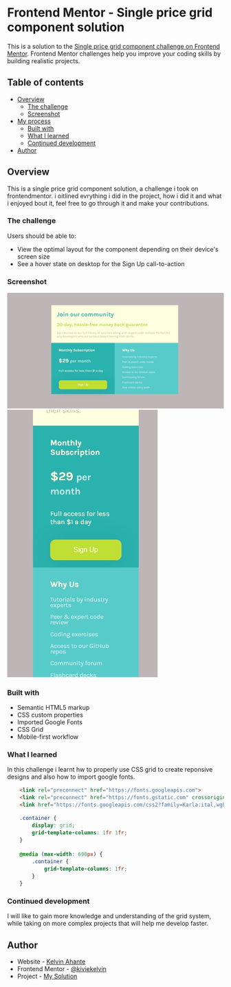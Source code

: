 # Frontend Mentor - Single price grid component solution

This is a solution to the [Single price grid component challenge on Frontend Mentor](https://www.frontendmentor.io/challenges/single-price-grid-component-5ce41129d0ff452fec5abbbc). Frontend Mentor challenges help you improve your coding skills by building realistic projects. 

## Table of contents

- [Overview](#overview)
  - [The challenge](#the-challenge)
  - [Screenshot](#screenshot)
- [My process](#my-process)
  - [Built with](#built-with)
  - [What I learned](#what-i-learned)
  - [Continued development](#continued-development)
- [Author](#author)

## Overview
This is a single price grid component solution, a challenge i took on frontendmentor.
i oitlined evrything i did in the project, how i did it and what i enjoyed bout it, feel free to go through it and make your contributions.

### The challenge

Users should be able to:

- View the optimal layout for the component depending on their device's screen size
- See a hover state on desktop for the Sign Up call-to-action

### Screenshot

![](./images/Screenshot.jpeg)
![](./images/Screenshot1.jpeg)

### Built with

- Semantic HTML5 markup
- CSS custom properties
- Imported Google Fonts
- CSS Grid
- Mobile-first workflow

### What I learned

In this challenge i learnt hw to properly use CSS grid to create reponsive designs and also how to import google fonts.

```html
    <link rel="preconnect" href="https://fonts.googleapis.com">
    <link rel="preconnect" href="https://fonts.gstatic.com" crossorigin>
    <link href="https://fonts.googleapis.com/css2?family=Karla:ital,wght@0,200..800;1,200..800&display=swap" rel="stylesheet">
```
```css
    .container {
        display: grid;
        grid-template-columns: 1fr 1fr; 
    }

    @media (max-width: 600px) {
        .container {
            grid-template-columns: 1fr; 
        }
    }
```

### Continued development

I will like to gain more knowledge and understanding of the grid system, while taking on more complex projects that will help me develop faster.

## Author

- Website - [Kelvin Ahante](https://kelvinahante.com)
- Frontend Mentor - [@kiviekelvin](https://www.frontendmentor.io/profile/kiviekelvin)
- Project - [My Solution](Index.html)
